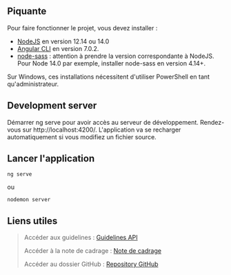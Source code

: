 ## Piquante

Pour faire fonctionner le projet, vous devez installer :
- [NodeJS](https://nodejs.org/en/download/) en version 12.14 ou 14.0
- [Angular CLI](https://github.com/angular/angular-cli) en version 7.0.2.
- [node-sass](https://www.npmjs.com/package/node-sass) : attention à prendre la version correspondante à NodeJS. Pour Node 14.0 par exemple, installer node-sass en version 4.14+.

Sur Windows, ces installations nécessitent d'utiliser PowerShell en tant qu'administrateur.

## Development server

Démarrer ng serve pour avoir accès au serveur de développement. Rendez-vous sur http://localhost:4200/. L'application va se recharger automatiquement si vous modifiez un fichier source.

## Lancer l'application

<pre><code>ng serve</code></pre>
ou
<pre><code>nodemon server</code></pre>

## Liens utiles

> Accéder aux guidelines :
[Guidelines API](https://s3-eu-west-1.amazonaws.com/course.oc-static.com/projects/DWJ_FR_P6/Guidelines+API.pdf)
> 
> Accéder à la note de cadrage :
[Note de cadrage](https://s3.eu-west-1.amazonaws.com/course.oc-static.com/projects/DWJ_FR_P6/P6_Note%20de%20cadrage%20So%20Pekocko_V3.pdf)
>
> Accéder au dossier GitHub :
[Repository GitHub](https://github.com/OpenClassrooms-Student-Center/dwj-projet6)